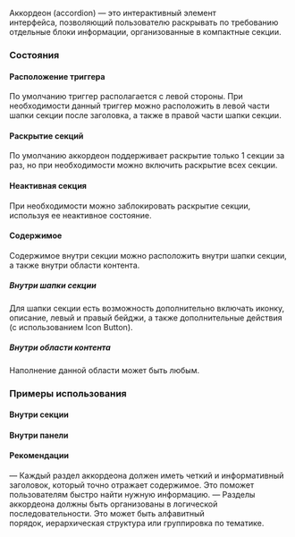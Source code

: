 Аккордеон (accordion) — это интерактивный элемент интерфейса, позволяющий пользователю раскрывать по требованию отдельные блоки информации, организованные в компактные секции.

<!-- example(accordion-overview) -->

### Состояния

#### Расположение триггера

По умолчанию триггер располагается с левой стороны. При необходимости данный триггер можно расположить в левой части шапки секции после заголовка, а также в правой части шапки секции.

<!-- example(accordion-states) -->

#### Раскрытие секций

По умолчанию аккордеон поддерживает раскрытие только 1 секции за раз, но при необходимости можно включить раскрытие всех секции.

<!-- example(accordion-sections) -->

#### Неактивная секция

При необходимости можно заблокировать раскрытие секции, используя ее неактивное состояние.

<!-- example(accordion-inactive-section) -->

#### Содержимое

Содержимое внутри секции можно расположить внутри шапки секции, а также внутри области контента.

##### Внутри шапки секции

Для шапки секции есть возможность дополнительно включать иконку, описание, левый и правый бейджи, а также дополнительные действия (с использованием Icon Button).

<!-- example(accordion-header) -->

##### Внутри области контента

Наполнение данной области может быть любым.

<!-- example(accordion-content) -->

### Примеры использования

#### Внутри секции

<!-- example(accordion-in-section) -->

#### Внутри панели

<!-- example(accordion-in-panel) -->

#### Рекомендации

— Каждый раздел аккордеона должен иметь четкий и информативный заголовок, который точно отражает содержимое. Это поможет пользователям быстро найти нужную информацию.
— Разделы аккордеона должны быть организованы в логической последовательности. Это может быть алфавитный порядок, иерархическая структура или группировка по тематике.
